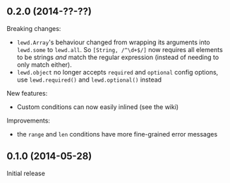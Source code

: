 ## 0.2.0 (2014-??-??)

Breaking changes:

 - `lewd.Array`'s behaviour changed from wrapping its arguments into `lewd.some` to `lewd.all`. So `[String, /^\d+$/]` now requires all elements to be strings *and* match the regular expression (instead of needing to only match either).
 - `lewd.object` no longer accepts `required` and `optional` config options, use `lewd.required()` and `lewd.optional()` instead
 
New features:

 - Custom conditions can now easily inlined (see the wiki) 

Improvements:

 - the `range` and `len` conditions have more fine-grained error messages

## 0.1.0 (2014-05-28)

Initial release
